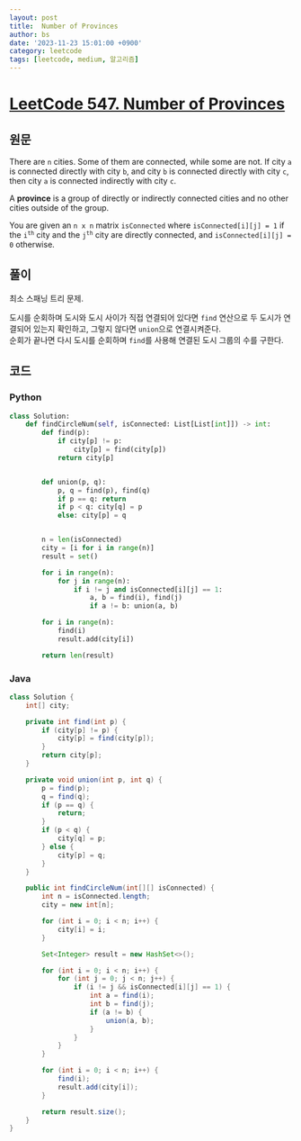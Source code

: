 ```yaml
---
layout: post
title:  Number of Provinces
author: bs
date: '2023-11-23 15:01:00 +0900'
category: leetcode
tags: [leetcode, medium, 알고리즘]
---
```


# [LeetCode 547. Number of Provinces](https://leetcode.com/problems/number-of-provinces/)

## 원문
There are `n` cities. Some of them are connected, while some are not. If city `a` is connected directly with city `b`, and city `b` is connected directly with city `c`, then city `a` is connected indirectly with city `c`.

A **province** is a group of directly or indirectly connected cities and no other cities outside of the group.

You are given an `n x n` matrix `isConnected` where `isConnected[i][j] = 1` if the <code>i<sup>th</sup></code> city and the <code>j<sup>th</sup></code> city are directly connected, and `isConnected[i][j] = 0` otherwise.

## 풀이
최소 스패닝 트리 문제.

도시를 순회하며 도시와 도시 사이가 직접 연결되어 있다면 `find` 연산으로 두 도시가 연결되어 있는지 확인하고, 그렇지 않다면 `union`으로 연결시켜준다.<br>
순회가 끝나면 다시 도시를 순회하며 `find`를 사용해 연결된 도시 그룹의 수를 구한다.

## 코드
### Python
```python
class Solution:
    def findCircleNum(self, isConnected: List[List[int]]) -> int:
        def find(p):
            if city[p] != p:
                city[p] = find(city[p])
            return city[p]


        def union(p, q):
            p, q = find(p), find(q)
            if p == q: return
            if p < q: city[q] = p
            else: city[p] = q


        n = len(isConnected)
        city = [i for i in range(n)]
        result = set()

        for i in range(n):
            for j in range(n):
                if i != j and isConnected[i][j] == 1:
                    a, b = find(i), find(j)
                    if a != b: union(a, b)

        for i in range(n):
            find(i)
            result.add(city[i])

        return len(result)
```

### Java
```java
class Solution {
    int[] city;

    private int find(int p) {
        if (city[p] != p) {
            city[p] = find(city[p]);
        }
        return city[p];
    }

    private void union(int p, int q) {
        p = find(p);
        q = find(q);
        if (p == q) {
            return;
        }
        if (p < q) {
            city[q] = p;
        } else {
            city[p] = q;
        }
    }

    public int findCircleNum(int[][] isConnected) {
        int n = isConnected.length;
        city = new int[n];

        for (int i = 0; i < n; i++) {
            city[i] = i;
        }

        Set<Integer> result = new HashSet<>();

        for (int i = 0; i < n; i++) {
            for (int j = 0; j < n; j++) {
                if (i != j && isConnected[i][j] == 1) {
                    int a = find(i);
                    int b = find(j);
                    if (a != b) {
                        union(a, b);
                    }
                }
            }
        }

        for (int i = 0; i < n; i++) {
            find(i);
            result.add(city[i]);
        }

        return result.size();
    }
}
```